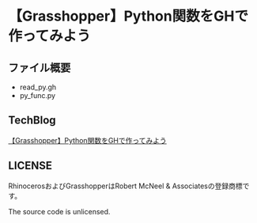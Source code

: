 # 【Grasshopper】Python関数をGHで作ってみよう

## ファイル概要

- read_py.gh
- py_func.py

## TechBlog

[【Grasshopper】Python関数をGHで作ってみよう](https://amdlaboratory.com/amdblog/【grasshopper】python関数をghで作ってみよう/)

## LICENSE

RhinocerosおよびGrasshopperはRobert McNeel & Associatesの登録商標です。

The source code is unlicensed.